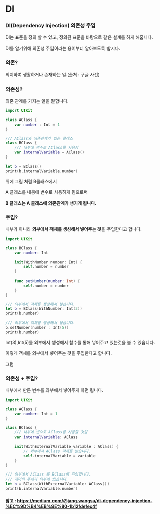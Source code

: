 # DI 

### DI(Dependency Injection) 의존성 주입
DI는 표준을 정의 할 수 있고, 정의된 표준을 바탕으로 같은 설계를 하게 해줍니다.

DI를 알기위해 의존성 주입이라는 용어부터 알아보도록 합시다.

### 의존?
의지하여 생활하거나 존재하는 일.(출처 : 구글 사전)

### 의존성?
의존 관계를 가지는 일을 말합니다.
```swift
import UIKit

class AClass {
    var number : Int = 1
}

/// AClass와 의존관계가 있는 클래스
class BClass {
    /// 내부에 변수로 AClass를 사용함
    var internalVariable = AClass()
}

let b = BClass()
print(b.internalVariable.number)
```
위에 그림 처럼 B클래스에서

A 클래스를 내붕에 변수로 사용하게 됨으로써

**B 클래스는 A 클래스에 의존관계가 생기게 됩니다.**

### 주입?
내부가 아니라 **외부에서 객체를 생성해서 넣어주는 것**을 주입한다고 합니다.

```swift
import UIKit

class BClass {
    var number: Int
    
    init(WithNumber number: Int) {
        self.number = number
    }
    
    func setNumber(number: Int) {
        self.number = number
    }
}

/// 외부에서 객체를 생성해서 넣습니다.
let b = BClass(WithNumber: Int(3))
print(b.number)

/// 외부에서 객체를 생성해서 넣습니다.
b.setNumber(number : Int(5))
print(b.number)
```

Int(3),Int(5)를 외부에서 생성해서 함수를 통해 넣어주고 있는것을 볼 수 있습니다.

이렇게 객체를 외부에서 넣어주는 것을 주입한다고 합니다.

그럼 

### 의존성 + 주입?
내부에서 만든 변수를 외부에서 넣어주게 하면 됩니다.
```swift
import UIKit

class AClass {
    var number: Int = 1
}

class BClass {
    /// 내부에 변수로 AClass를 사용할 것임
    var internalVariable: AClass
    
    init(WithExternalVariable variable : AClass) {
        // 외부에서 AClass 객체를 받습니다.
        self.internalVariable = variable
    }
}

/// 외부에서 AClass 를 BClass에 주입합니다.
/// 제어의 주체가 외부에 있습니다.
let b = BClass(WithExternalVariable: AClass())
print(b.internalVariable.number)
```

#### 참고 : https://medium.com/@jang.wangsu/di-dependency-injection-%EC%9D%B4%EB%9E%80-1b12fdefec4f
